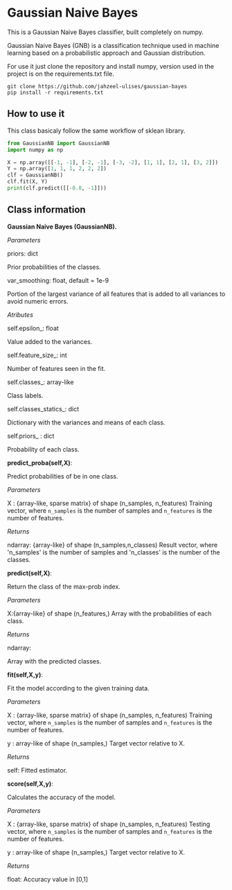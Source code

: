 # Gaussian Naive Bayes
This is a Gaussian Naive Bayes classifier, built completely on numpy.

Gaussian Naive Bayes (GNB) is a classification technique used in machine learning based on a probabilistic approach and Gaussian distribution.

For use it just clone the repository and install numpy, version used in the project is on the requirements.txt file.

```
git clone https://github.com/jahzeel-ulises/gaussian-bayes
pip install -r requirements.txt
```

## How to use it
This class basicaly follow the same workflow of sklean library.

```python
from GaussianNB import GaussianNB
import numpy as np

X = np.array([[-1, -1], [-2, -1], [-3, -2], [1, 1], [2, 1], [3, 2]])
Y = np.array([1, 1, 1, 2, 2, 2])
clf = GaussianNB()
clf.fit(X, Y)
print(clf.predict([[-0.8, -1]]))
```

## Class information

**Gaussian Naive Bayes (GaussianNB).**

*Parameters*

priors: dict

Prior probabilities of the classes.

var_smoothing: float, default = 1e-9
    
Portion of the largest variance of all features that is added to all
variances to avoid numeric errors.

*Atributes*

self.epsilon_: float

Value added to the variances.

self.feature_size_: int

Number of features seen in the fit.
    
self.classes_: array-like

Class labels.

self.classes_statics_: dict

Dictionary with the variances and means of each class.

self.priors_ : dict

Probability of each class.


**predict_proba(self,X)**:

Predict probabilities of be in one class.

*Parameters*

X : {array-like, sparse matrix} of shape (n_samples, n_features)
    Training vector, where `n_samples` is the number of samples and
    `n_features` is the number of features.
        
*Returns*

ndarray: {array-like} of shape (n_samples,n_classes)
        Result vector, where 'n_samples' is the number of samples and 
        'n_classes' is the number of the classes.

**predict(self,X)**:
        
Return the class of the max-prob index.

*Parameters*

X:{array-like} of shape (n_features,)
    Array with the probabilities of each class.
        
*Returns*

ndarray:
    
Array with the predicted classes.

**fit(self,X,y)**:

Fit the model according to the given training data.

*Parameters*

X : {array-like, sparse matrix} of shape (n_samples, n_features)
    Training vector, where `n_samples` is the number of samples and
    `n_features` is the number of features.

y : array-like of shape (n_samples,)
    Target vector relative to X.
        
*Returns*

self:
    Fitted estimator. 

**score(self,X,y)**:

Calculates the accuracy of the model.
        
*Parameters*

X : {array-like, sparse matrix} of shape (n_samples, n_features)
    Testing vector, where `n_samples` is the number of samples and
    `n_features` is the number of features.

y : array-like of shape (n_samples,)
    Target vector relative to X.
        
*Returns*

float:
    Accuracy value in [0,1]
       
